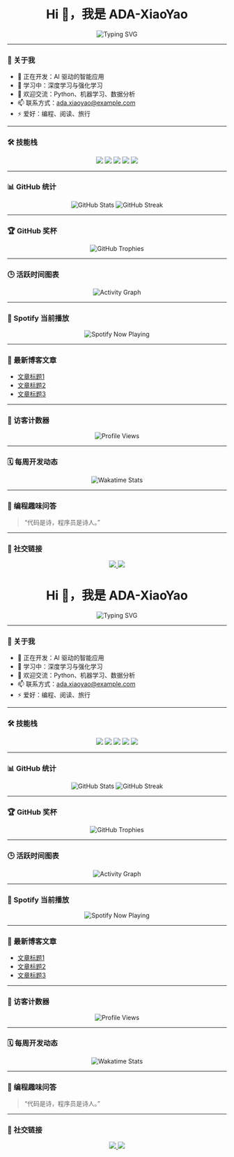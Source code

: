 <!-- README.md -->

<h1 align="center">Hi 👋，我是 ADA-XiaoYao</h1>

<p align="center">
  <img src="https://readme-typing-svg.demolab.com?font=Fira+Code&weight=500&size=24&pause=1000&color=F7F7F7&center=true&vCenter=true&width=435&lines=欢迎来到我的GitHub主页;探索代码的无限可能" alt="Typing SVG" />
</p>

---

### 🧠 关于我

- 🔭 正在开发：AI 驱动的智能应用
- 🌱 学习中：深度学习与强化学习
- 💬 欢迎交流：Python、机器学习、数据分析
- 📫 联系方式：ada.xiaoyao@example.com
- ⚡ 爱好：编程、阅读、旅行

---

### 🛠 技能栈

<p align="center">
  <img src="https://img.shields.io/badge/Python-3776AB?style=flat&logo=python&logoColor=white" />
  <img src="https://img.shields.io/badge/TensorFlow-FF6F00?style=flat&logo=tensorflow&logoColor=white" />
  <img src="https://img.shields.io/badge/Scikit--Learn-F7931E?style=flat&logo=scikit-learn&logoColor=white" />
  <img src="https://img.shields.io/badge/Pandas-150458?style=flat&logo=pandas&logoColor=white" />
  <img src="https://img.shields.io/badge/NumPy-013243?style=flat&logo=numpy&logoColor=white" />
</p>

---

### 📊 GitHub 统计

<p align="center">
  <img src="https://github-readme-stats.vercel.app/api?username=ADA-XiaoYao&show_icons=true&theme=dark" alt="GitHub Stats" />
  <img src="https://github-readme-streak-stats.herokuapp.com/?user=ADA-XiaoYao&theme=dark" alt="GitHub Streak" />
</p>

---

### 🏆 GitHub 奖杯

<p align="center">
  <img src="https://github-profile-trophy.vercel.app/?username=ADA-XiaoYao&theme=darkhub&no-frame=true&row=1&column=6" alt="GitHub Trophies" />
</p>

---

### 🕒 活跃时间图表

<p align="center">
  <img src="https://github-readme-activity-graph.cyclic.app/graph?username=ADA-XiaoYao&theme=github-dark" alt="Activity Graph" />
</p>

---

### 🎵 Spotify 当前播放

<p align="center">
  <img src="https://spotify-github-profile.vercel.app/api/view?uid=your_spotify_user_id&cover_image=true&theme=novatorem&bar_color=53b14f&bar_color_cover=false" alt="Spotify Now Playing" />
</p>

---

### 📰 最新博客文章

<!-- BLOG-POST-LIST:START -->
- [文章标题1](链接1)
- [文章标题2](链接2)
- [文章标题3](链接3)
<!-- BLOG-POST-LIST:END -->

---

### 🧩 访客计数器

<p align="center">
  <img src="https://komarev.com/ghpvc/?username=ADA-XiaoYao&label=Profile%20views&color=0e75b6&style=flat" alt="Profile Views" />
</p>

---

### 🗓️ 每周开发动态

<p align="center">
  <img src="https://github-readme-stats.vercel.app/api/wakatime?username=ADA-XiaoYao&theme=dark" alt="Wakatime Stats" />
</p>

---

### 🧠 编程趣味问答

> “代码是诗，程序员是诗人。”

---

### 🔗 社交链接

<p align="center">
  <a href="https://linkedin.com/in/ada-xiaoyao" target="_blank">
    <img src="https://img.shields.io/badge/LinkedIn-ADA--XiaoYao-blue?style=flat&logo=linkedin" />
  </a>
  <a href="mailto:ada.xiaoyao@example.com">
    <img src="https://img.shields.io/badge/Email-ada.xiaoyao@example.com-red?style=flat&logo=gmail" />
  </a>
</p><!-- README.md -->

<h1 align="center">Hi 👋，我是 ADA-XiaoYao</h1>

<p align="center">
  <img src="https://readme-typing-svg.demolab.com?font=Fira+Code&weight=500&size=24&pause=1000&color=F7F7F7&center=true&vCenter=true&width=435&lines=欢迎来到我的GitHub主页;探索代码的无限可能" alt="Typing SVG" />
</p>

---

### 🧠 关于我

- 🔭 正在开发：AI 驱动的智能应用
- 🌱 学习中：深度学习与强化学习
- 💬 欢迎交流：Python、机器学习、数据分析
- 📫 联系方式：ada.xiaoyao@example.com
- ⚡ 爱好：编程、阅读、旅行

---

### 🛠 技能栈

<p align="center">
  <img src="https://img.shields.io/badge/Python-3776AB?style=flat&logo=python&logoColor=white" />
  <img src="https://img.shields.io/badge/TensorFlow-FF6F00?style=flat&logo=tensorflow&logoColor=white" />
  <img src="https://img.shields.io/badge/Scikit--Learn-F7931E?style=flat&logo=scikit-learn&logoColor=white" />
  <img src="https://img.shields.io/badge/Pandas-150458?style=flat&logo=pandas&logoColor=white" />
  <img src="https://img.shields.io/badge/NumPy-013243?style=flat&logo=numpy&logoColor=white" />
</p>

---

### 📊 GitHub 统计

<p align="center">
  <img src="https://github-readme-stats.vercel.app/api?username=ADA-XiaoYao&show_icons=true&theme=dark" alt="GitHub Stats" />
  <img src="https://github-readme-streak-stats.herokuapp.com/?user=ADA-XiaoYao&theme=dark" alt="GitHub Streak" />
</p>

---

### 🏆 GitHub 奖杯

<p align="center">
  <img src="https://github-profile-trophy.vercel.app/?username=ADA-XiaoYao&theme=darkhub&no-frame=true&row=1&column=6" alt="GitHub Trophies" />
</p>

---

### 🕒 活跃时间图表

<p align="center">
  <img src="https://github-readme-activity-graph.cyclic.app/graph?username=ADA-XiaoYao&theme=github-dark" alt="Activity Graph" />
</p>

---

### 🎵 Spotify 当前播放

<p align="center">
  <img src="https://spotify-github-profile.vercel.app/api/view?uid=your_spotify_user_id&cover_image=true&theme=novatorem&bar_color=53b14f&bar_color_cover=false" alt="Spotify Now Playing" />
</p>

---

### 📰 最新博客文章

<!-- BLOG-POST-LIST:START -->
- [文章标题1](链接1)
- [文章标题2](链接2)
- [文章标题3](链接3)
<!-- BLOG-POST-LIST:END -->

---

### 🧩 访客计数器

<p align="center">
  <img src="https://komarev.com/ghpvc/?username=ADA-XiaoYao&label=Profile%20views&color=0e75b6&style=flat" alt="Profile Views" />
</p>

---

### 🗓️ 每周开发动态

<p align="center">
  <img src="https://github-readme-stats.vercel.app/api/wakatime?username=ADA-XiaoYao&theme=dark" alt="Wakatime Stats" />
</p>

---

### 🧠 编程趣味问答

> “代码是诗，程序员是诗人。”

---

### 🔗 社交链接

<p align="center">
  <a href="https://linkedin.com/in/ada-xiaoyao" target="_blank">
    <img src="https://img.shields.io/badge/LinkedIn-ADA--XiaoYao-blue?style=flat&logo=linkedin" />
  </a>
  <a href="mailto:ada.xiaoyao@example.com">
    <img src="https://img.shields.io/badge/Email-ada.xiaoyao@example.com-red?style=flat&logo=gmail" />
  </a>
</p>

